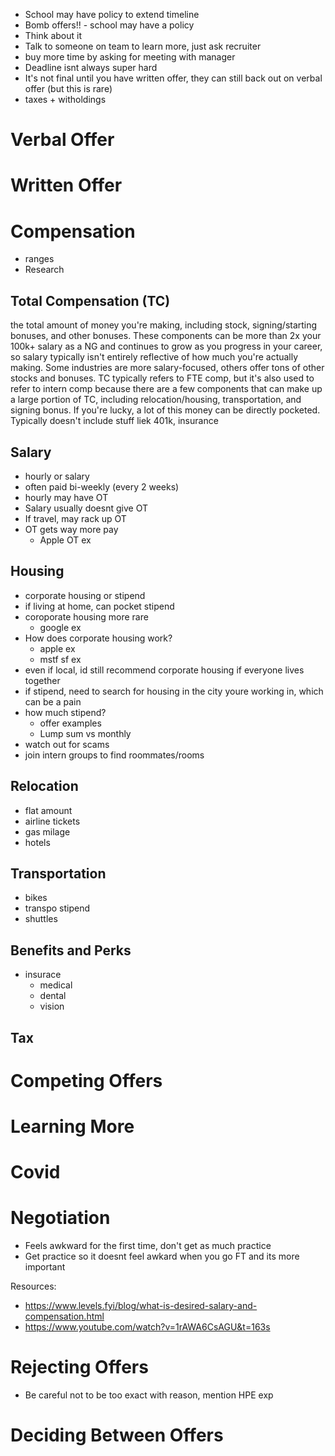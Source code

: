 
- School may have policy to extend timeline
- Bomb offers!! - school may have a policy
- Think about it
- Talk to someone on team to learn more, just ask recruiter
- buy more time by asking for meeting with manager
- Deadline isnt always super hard
- It's not final until you have written offer, they can still back out on verbal offer (but this is rare)
- taxes + witholdings

# Verbal Offer

# Written Offer

# Compensation

- ranges
- Research

## Total Compensation (TC)
the total amount of money you're making, including stock, signing/starting bonuses, and other bonuses. These components can be more than 2x your 100k+ salary as a NG and continues to grow as you progress in your career, so salary typically isn't entirely reflective of how much you're actually making. Some industries are more salary-focused, others offer tons of other stocks and bonuses. TC typically refers to FTE comp, but it's also used to refer to intern comp because there are a few components that can make up a large portion of TC, including relocation/housing, transportation, and signing bonus. If you're lucky, a lot of this money can be directly pocketed. Typically doesn't include stuff liek 401k, insurance

## Salary

- hourly or salary
- often paid bi-weekly (every 2 weeks)
- hourly may have OT
- Salary usually doesnt give OT
- If travel, may rack up OT
- OT gets way more pay
  - Apple OT ex

## Housing
- corporate housing or stipend
- if living at home, can pocket stipend
- coroporate housing more rare
  - google ex
- How does corporate housing work?
  - apple ex
  - mstf sf ex
- even if local, id still recommend corporate housing if everyone lives together
- if stipend, need to search for housing in the city youre working in, which can be a pain
- how much stipend?
  - offer examples
  - Lump sum vs monthly
- watch out for scams
- join intern groups to find roommates/rooms

## Relocation

- flat amount
- airline tickets
- gas milage
- hotels

## Transportation
- bikes
- transpo stipend
- shuttles

## Benefits and Perks
- insurace
  - medical
  - dental 
  - vision 

## Tax

# Competing Offers

# Learning More

# Covid

# Negotiation

- Feels awkward for the first time, don't get as much practice
- Get practice so it doesnt feel awkard when you go FT and its more important 

Resources: 
- https://www.levels.fyi/blog/what-is-desired-salary-and-compensation.html
- https://www.youtube.com/watch?v=1rAWA6CsAGU&t=163s

# Rejecting Offers

- Be careful not to be too exact with reason, mention HPE exp

# Deciding Between Offers
